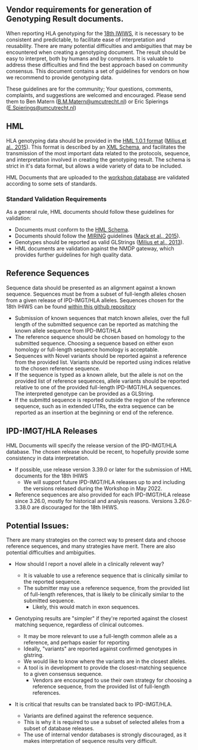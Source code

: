 ## Vendor requirements for generation of Genotyping Result documents.
When reporting HLA genotyping for the [18th IWIWS](https://www.ihiw18.org/), it is necessary to be consistent and predictable, to facilitate ease of interpretation and reusability. There are many potential difficulties and ambiguities that may be encountered when creating a genotyping document. The result should be easy to interpret, both by humans and by computers. It is valuable to address these difficulties and find the best approach based on community consensus. This document contains a set of guidelines for vendors on how we recommend to provide genotyping data.

These guidelines are for the community; Your questions, comments, complaints, and suggestions are welcomed and encouraged. Please send them to Ben Matern (B.M.Matern@umcutrecht.nl) or Eric Spierings (E.Spierings@umcutrecht.nl)

## HML
HLA genotyping data should be provided in the [HML 1.0.1 format](schemas.nmdp.org) ([Milius et al., 2015](https://www.ncbi.nlm.nih.gov/pmc/articles/PMC4674307/)). This format is described by an [XML Schema](http://schemas.nmdp.org/spec/hml/1.0.1/hml-1.0.1.xsd), and facilitates the transmission of the most important data related to the protocols, sequence, and interpretation involved in creating the genotyping result. The schema is strict in it's data format, but allows a wide variety of data to be included.

HML Documents that are uploaded to the [workshop database](https://data.ihiws.org/) are validated according to some sets of standards.

### Standard Validation Requirements
As a general rule, HML documents should follow these guidelines for validation:

* Documents must conform to the [HML Schema](http://schemas.nmdp.org/spec/hml/1.0.1/hml-1.0.1.xsd).
* Documents should follow the [MIRING](miring.b12x.org) guidelines ([Mack et al., 2015](https://www.ncbi.nlm.nih.gov/pmc/articles/PMC4674382/)).
* Genotypes should be reported as valid GLStrings ([Milius et al., 2013](https://pubmed.ncbi.nlm.nih.gov/23849068/)).
* HML documents are validation against the NMDP gateway, which provides further guidelines for high quality data.

## Reference Sequences          
Sequence data should be presented as an alignment against a known sequence. Sequences must be from a subset of full-length alleles chosen from a given release of IPD-IMGT/HLA alleles. Sequences chosen for the 18th IHIWS can be found [within this github repository](https://github.com/IHIW/bioinformatics/tree/master/reference_alleles)

* Submission of known sequences that match known alleles, over the full length of the submitted sequence can be reported as matching the known allele sequence from IPD-IMGT/HLA
* The reference sequence should be chosen based on homology to the submitted sequence. Choosing a sequence based on either exon homology or full-length sequence homology is acceptable.
* Sequences with Novel variants should be reported against a reference from the provided list. Variants should be reported using indices relative to the chosen reference sequence.
* If the sequence is typed as a known allele, but the allele is not on the provided list of reference sequences, allele variants should be reported relative to one of the provided full-length IPD-IMGT/HLA sequences. The interpreted genotype can be provided as a GLString.
* If the submittd sequence is reported outside the region of the reference sequence, such as in extended UTRs, the extra sequence can be reported as an insertion at the beginning or end of the reference.

## IPD-IMGT/HLA Releases
HML Documents will specify the release version of the IPD-IMGT/HLA database. The chosen release should be recent, to hopefully provide some consistency in data interpretation.

* If possible, use release version 3.39.0 or later for the submission of HML documents for the 18th IHIWS
	* We will support future IPD-IMGT/HLA releases up to and including the versions released during the Workshop in May 2022.
* Reference sequences are also provided for each IPD-IMGT/HLA release since 3.26.0, mostly for historical and analysis reasons. Versions 3.26.0-3.38.0 are discouraged for the 18th IHIWS.

## Potential Issues:
There are many strategies on the correct way to present data and choose reference sequences, and many strategies have merit. There are also potential difficulties and ambiguities.

* How should I report a novel allele in a clinically relevent way? 
	* It is valuable to use a reference sequence that is clinically similar to the reported sequence.
	* The submitter may use a reference sequence, from the provided list of full-length references, that is likely to be clinically similar to the submitted sequence.
		* Likely, this would match in exon sequences.

* Genotyping results are "simpler" if they're reported against the closest matching sequence, regardless of clinical outcomes.
	* It may be more relevant to use a full-length common allele as a reference, and perhaps easier for reporting
	* Ideally,  "variants" are reported against confirmed genotypes in glstring.
	* We would like to know where the variants are in the closest alleles. 
	* A tool is in development to provide the closest-matching sequence to a given consensus sequence. 
		* Vendors are encouraged to use their own strategy for choosing a reference sequence, from the provided list of full-length references.

* It is critical that results can be translated back to IPD-IMGT/HLA.
	* Variants are defined against the reference sequence.
	* This is why it is required to use a subset of selected alleles from a subset of database releases.
	* The use of internal vendor databases is strongly discouraged, as it makes interpretation of sequence results very difficult.


